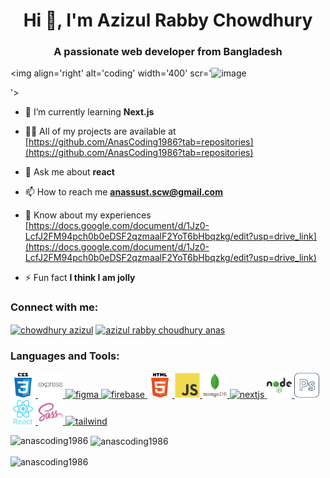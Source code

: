 <h1 align="center">Hi 👋, I'm Azizul Rabby Chowdhury</h1>
<h3 align="center">A passionate web developer from Bangladesh</h3>

<img align='right' alt='coding' width='400' scr='![image](https://github.com/AnasCoding1986/AnasCoding1986/assets/125525418/0e01860e-69f2-45df-855c-a24af690aa81)

'>

- 🌱 I’m currently learning **Next.js**

- 👨‍💻 All of my projects are available at [https://github.com/AnasCoding1986?tab=repositories](https://github.com/AnasCoding1986?tab=repositories)

- 💬 Ask me about **react**

- 📫 How to reach me **anassust.scw@gmail.com**

- 📄 Know about my experiences [https://docs.google.com/document/d/1Jz0-LcfJ2FM94pch0b0eDSF2qzmaalF2YoT6bHbqzkg/edit?usp=drive_link](https://docs.google.com/document/d/1Jz0-LcfJ2FM94pch0b0eDSF2qzmaalF2YoT6bHbqzkg/edit?usp=drive_link)

- ⚡ Fun fact **I think I am jolly**

<h3 align="left">Connect with me:</h3>
<p align="left">
<a href="https://linkedin.com/in/chowdhury azizul" target="blank"><img align="center" src="https://raw.githubusercontent.com/rahuldkjain/github-profile-readme-generator/master/src/images/icons/Social/linked-in-alt.svg" alt="chowdhury azizul" height="30" width="40" /></a>
<a href="https://fb.com/azizul rabby choudhury anas" target="blank"><img align="center" src="https://raw.githubusercontent.com/rahuldkjain/github-profile-readme-generator/master/src/images/icons/Social/facebook.svg" alt="azizul rabby choudhury anas" height="30" width="40" /></a>
</p>

<h3 align="left">Languages and Tools:</h3>
<p align="left"> <a href="https://www.w3schools.com/css/" target="_blank" rel="noreferrer"> <img src="https://raw.githubusercontent.com/devicons/devicon/master/icons/css3/css3-original-wordmark.svg" alt="css3" width="40" height="40"/> </a> <a href="https://expressjs.com" target="_blank" rel="noreferrer"> <img src="https://raw.githubusercontent.com/devicons/devicon/master/icons/express/express-original-wordmark.svg" alt="express" width="40" height="40"/> </a> <a href="https://www.figma.com/" target="_blank" rel="noreferrer"> <img src="https://www.vectorlogo.zone/logos/figma/figma-icon.svg" alt="figma" width="40" height="40"/> </a> <a href="https://firebase.google.com/" target="_blank" rel="noreferrer"> <img src="https://www.vectorlogo.zone/logos/firebase/firebase-icon.svg" alt="firebase" width="40" height="40"/> </a> <a href="https://www.w3.org/html/" target="_blank" rel="noreferrer"> <img src="https://raw.githubusercontent.com/devicons/devicon/master/icons/html5/html5-original-wordmark.svg" alt="html5" width="40" height="40"/> </a> <a href="https://developer.mozilla.org/en-US/docs/Web/JavaScript" target="_blank" rel="noreferrer"> <img src="https://raw.githubusercontent.com/devicons/devicon/master/icons/javascript/javascript-original.svg" alt="javascript" width="40" height="40"/> </a> <a href="https://www.mongodb.com/" target="_blank" rel="noreferrer"> <img src="https://raw.githubusercontent.com/devicons/devicon/master/icons/mongodb/mongodb-original-wordmark.svg" alt="mongodb" width="40" height="40"/> </a> <a href="https://nextjs.org/" target="_blank" rel="noreferrer"> <img src="https://cdn.worldvectorlogo.com/logos/nextjs-2.svg" alt="nextjs" width="40" height="40"/> </a> <a href="https://nodejs.org" target="_blank" rel="noreferrer"> <img src="https://raw.githubusercontent.com/devicons/devicon/master/icons/nodejs/nodejs-original-wordmark.svg" alt="nodejs" width="40" height="40"/> </a> <a href="https://www.photoshop.com/en" target="_blank" rel="noreferrer"> <img src="https://raw.githubusercontent.com/devicons/devicon/master/icons/photoshop/photoshop-line.svg" alt="photoshop" width="40" height="40"/> </a> <a href="https://reactjs.org/" target="_blank" rel="noreferrer"> <img src="https://raw.githubusercontent.com/devicons/devicon/master/icons/react/react-original-wordmark.svg" alt="react" width="40" height="40"/> </a> <a href="https://sass-lang.com" target="_blank" rel="noreferrer"> <img src="https://raw.githubusercontent.com/devicons/devicon/master/icons/sass/sass-original.svg" alt="sass" width="40" height="40"/> </a> <a href="https://tailwindcss.com/" target="_blank" rel="noreferrer"> <img src="https://www.vectorlogo.zone/logos/tailwindcss/tailwindcss-icon.svg" alt="tailwind" width="40" height="40"/> </a> </p>

<p><img align="left" src="https://github-readme-stats.vercel.app/api/top-langs?username=anascoding1986&show_icons=true&locale=en&layout=compact" alt="anascoding1986" /></p>

<p>&nbsp;<img align="center" src="https://github-readme-stats.vercel.app/api?username=anascoding1986&show_icons=true&locale=en" alt="anascoding1986" /></p>

<p><img align="center" src="https://github-readme-streak-stats.herokuapp.com/?user=anascoding1986&" alt="anascoding1986" /></p>
